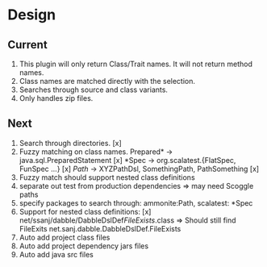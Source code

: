 # Design

## Current

1. This plugin will only return Class/Trait names. It will not return method names.
1. Class names are matched directly with the selection.
1. Searches through source and class variants.
1. Only handles zip files.


## Next

1. Search through directories. [x]
1. Fuzzy matching on class names.
    Prepared* -> java.sql.PreparedStatement [x]
    *Spec -> org.scalatest.{FlatSpec, FunSpec ...} [x]
    *Path* -> XYZPathDsl, SomethingPath, PathSomething [x]
1. Fuzzy match should support nested class definitions
1. separate out test from production dependencies => may need Scoggle paths
1. specify packages to search through:
    ammonite:Path,
    scalatest: *Spec
1. Support for nested class definitions: [x]
    net/ssanj/dabble/DabbleDslDef$FileExists$.class =>
     Should still find FileExits
        net.sanj.dabble.DabbleDslDef.FileExists
1. Auto add project class files
1. Auto add project dependency jars files
1. Auto add java src files